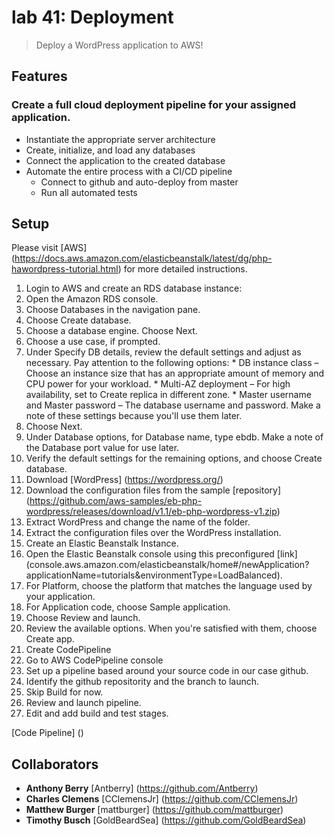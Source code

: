 # lab 41: Deployment
> Deploy a WordPress application to AWS!

## Features
### Create a full cloud deployment pipeline for your assigned application.
* Instantiate the appropriate server architecture
* Create, initialize, and load any databases
* Connect the application to the created database
* Automate the entire process with a CI/CD pipeline
  * Connect to github and auto-deploy from master
  * Run all automated tests


## Setup
Please visit [AWS] (https://docs.aws.amazon.com/elasticbeanstalk/latest/dg/php-hawordpress-tutorial.html) for more detailed instructions.
1. Login to AWS and create an RDS database instance:
  1. Open the Amazon RDS console.
  2. Choose Databases in the navigation pane.
  3. Choose Create database.
  4. Choose a database engine. Choose Next.
  5. Choose a use case, if prompted.
  6. Under Specify DB details, review the default settings and adjust as necessary. Pay attention to the following options:
    * DB instance class – Choose an instance size that has an appropriate amount of memory and CPU power for your workload.
    * Multi-AZ deployment – For high availability, set to Create replica in different zone.
    * Master username and Master password – The database username and password. Make a note of these settings because you'll use them later.
  7. Choose Next.
  8. Under Database options, for Database name, type ebdb. Make a note of the Database port value for use later.
  9. Verify the default settings for the remaining options, and choose Create database.
2. Download [WordPress] (https://wordpress.org/)
  1. Download the configuration files from the sample [repository] (https://github.com/aws-samples/eb-php-wordpress/releases/download/v1.1/eb-php-wordpress-v1.zip)
  2. Extract WordPress and change the name of the folder.
  3. Extract the configuration files over the WordPress installation.
3. Create an Elastic Beanstalk Instance.
  1. Open the Elastic Beanstalk console using this preconfigured [link] (console.aws.amazon.com/elasticbeanstalk/home#/newApplication?applicationName=tutorials&environmentType=LoadBalanced).
  2. For Platform, choose the platform that matches the language used by your application.
  3. For Application code, choose Sample application.
  4. Choose Review and launch.
  5. Review the available options. When you're satisfied with them, choose Create app.
4. Create CodePipeline
  1. Go to AWS CodePipeline console 
  2. Set up a pipeline based around your source code in our case github. 
  3. Identify the github repositority and the branch to launch. 
  4. Skip Build for now. 
  5. Review and launch pipeline. 
  6. Edit and add build and test stages. 


[Code Pipeline] ()


## Collaborators
* **Anthony Berry**  [Antberry] (https://github.com/Antberry)
* **Charles Clemens** [CClemensJr] (https://github.com/CClemensJr)
* **Matthew Burger** [mattburger] (https://github.com/mattburger)
* **Timothy Busch** [GoldBeardSea] (https://github.com/GoldBeardSea)
